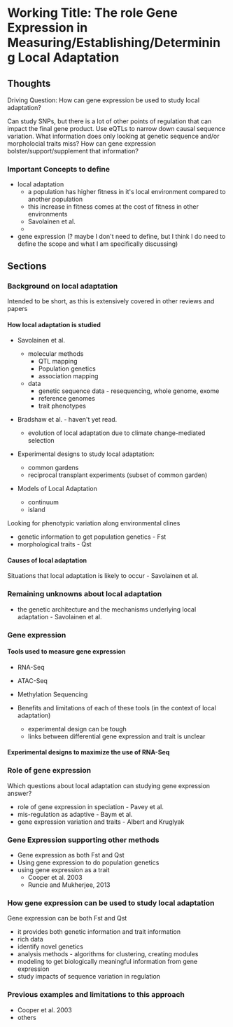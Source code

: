 # Working Title: The role Gene Expression in Measuring/Establishing/Determining Local Adaptation

## Thoughts

Driving Question: How can gene expression be used to study local adaptation?

Can study SNPs, but there is a lot of other points of regulation that can impact the final gene product. 
Use eQTLs to narrow down causal sequence variation.
What information does only looking at genetic sequence and/or morpholocial traits miss? How can gene expression bolster/support/supplement that information?

### Important Concepts to define

* local adaptation
  * a population has higher fitness in it's local environment compared to another population
  * this increase in fitness comes at the cost of fitness in other environments
  * Savolainen et al.
  *
* gene expression (? maybe I don't need to define, but I think I do need to define the scope and what I am specifically discussing)

## Sections

### Background on local adaptation

Intended to be short, as this is extensively covered in other reviews and papers

#### How local adaptation is studied

* Savolainen et al.
  * molecular methods
    * QTL mapping
    * Population genetics
    * association mapping
  * data
    * genetic sequence data - resequencing, whole genome, exome
    * reference genomes
    * trait phenotypes

* Bradshaw et al. - haven't yet read.
  * evolution of local adaptation due to climate change-mediated selection

* Experimental designs to study local adaptation:
  * common gardens
  * reciprocal transplant experiments (subset of common garden)

* Models of Local Adaptation
  * continuum
  * island

Looking for phenotypic variation along environmental clines


- genetic information to get population genetics - Fst
- morphological traits - Qst

#### Causes of local adaptation

Situations that local adaptation is likely to occur - Savolainen et al.

### Remaining unknowns about local adaptation

* the genetic architecture and the mechanisms underlying local adaptation - Savolainen et al.

### Gene expression

#### Tools used to measure gene expression

* RNA-Seq
* ATAC-Seq
* Methylation Sequencing

* Benefits and limitations of each of these tools (in the context of local adaptation)
  * experimental design can be tough
  * links between differential gene expression and trait is unclear

#### Experimental designs to maximize the use of RNA-Seq

### Role of gene expression

Which questions about local adaptation can studying gene expression answer?

* role of gene expression in speciation - Pavey et al. 
* mis-regulation as adaptive - Baym et al.
* gene expression variation and traits - Albert and Kruglyak

### Gene Expression supporting other methods

* Gene expression as both Fst and Qst
* Using gene expression to do population genetics
* using gene expression as a trait 
  * Cooper et al. 2003
  * Runcie and Mukherjee, 2013

### How gene expression can be used to study local adaptation

Gene expression can be both Fst and Qst

* it provides both genetic information and trait information
* rich data
* identify novel genetics
* analysis methods - algorithms for clustering, creating modules
* modeling to get biologically meaningful information from gene expression
* study impacts of sequence variation in regulation


### Previous examples and limitations to this approach

* Cooper et al. 2003
* others
